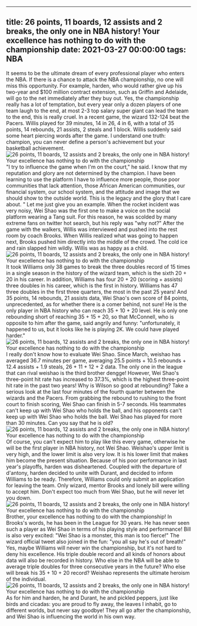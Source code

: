 
---
title: 26 points, 11 boards, 12 assists and 2 breaks, the only one in NBA history! Your excellence has nothing to do with the championship
date: 2021-03-27 00:00:00
tags:  NBA
---
It seems to be the ultimate dream of every professional player who enters the NBA. If there is a chance to attack the NBA championship, no one will miss this opportunity. For example, harden, who would rather give up his two-year and $100 million contract extension, such as Griffin and Adelaide, will go to the net immediately after they buy out. Yes, the championship really has a lot of temptation, but every year only a dozen players of one team laugh to the end, at most 2-3 top salary super giant can lead the team to the end, this is really cruel. In a recent game, the wizard 132-124 beat the Pacers. Willis played for 39 minutes, 14 in 26, 4 in 6, with a total of 35 points, 14 rebounds, 21 assists, 2 steals and 1 block. Willis suddenly said some heart piercing words after the game. I understand one truth: champion, you can never define a person's achievement but your basketball achievement.
![26 points, 11 boards, 12 assists and 2 breaks, the only one in NBA history! Your excellence has nothing to do with the championship](3b8b75ea-58c3-4323-99f3-80df7a6ac78c.gif)
"I try to influence the game when I'm on the court," he said. I know that my reputation and glory are not determined by the champion. I have been learning to use the platform I have to influence more people, those poor communities that lack attention, those African American communities, our financial system, our school system, and the attitude and image that we should show to the outside world. This is the legacy and the glory that I care about. " Let me just give you an example. When the rocket incident was very noisy, Wei Shao was the first one to make a voice on the social platform wearing a Tang suit. For this reason, he was scolded by many extreme fans on twitter hot search, but his reply was "why not?" After the game with the walkers, Willis was interviewed and pushed into the rest room by coach Brooks. When Willis realized what was going to happen next, Brooks pushed him directly into the middle of the crowd. The cold ice and rain slapped him wildly. Willis was as happy as a child.
![26 points, 11 boards, 12 assists and 2 breaks, the only one in NBA history! Your excellence has nothing to do with the championship](e594e09a-3b14-4692-82ad-a9f85dd88b70.gif)
It took Williams only 38 games to break the three doubles record of 15 times in a single season in the history of the wizard team, which is the sixth 20 + 20 in his career. In addition, Williams has four 20 + 20 (scoring + assists) three doubles in his career, which is the first in history. Williams has 47 three doubles in the first three quarters, the most in the past 25 years! And 35 points, 14 rebounds, 21 assists data, Wei Shao's own score of 84 points, unprecedented, as for whether there is a comer behind, not sure! He is the only player in NBA history who can reach 35 + 10 + 20 level. He is only one rebounding short of reaching 35 + 15 + 20, so that McConnell, who is opposite to him after the game, said angrily and funny: "unfortunately, it happened to us, but it looks like he is playing 2K. We could have played harder."
![26 points, 11 boards, 12 assists and 2 breaks, the only one in NBA history! Your excellence has nothing to do with the championship](3a683f5b-3a6a-4d4a-a293-d08f78861f44.gif)
I really don't know how to evaluate Wei Shao. Since March, weishao has averaged 36.7 minutes per game, averaging 25.5 points + 10.5 rebounds + 12.4 assists + 1.9 steals, 26 + 11 + 12 + 2 data. The only one in the league that can rival weishao is the third brother dengge! However, Wei Shao's three-point hit rate has increased to 37.3%, which is the highest three-point hit rate in the past two years! Why is Wilson so good at rebounding? Take a serious look at the last four minutes of the fourth quarter between the wizards and the Pacers. From grabbing the rebound to rushing to the front court to finish scoring, Wei Shao can finish in 5-7 seconds. His teammates can't keep up with Wei Shao who holds the ball, and his opponents can't keep up with Wei Shao who holds the ball. Wei Shao has played for more than 30 minutes. Can you say that he is old?
![26 points, 11 boards, 12 assists and 2 breaks, the only one in NBA history! Your excellence has nothing to do with the championship](8d35272b-4775-415b-a9d2-bf73cc99bc14.gif)
Of course, you can't expect him to play like this every game, otherwise he will be the first player in NBA history, not Wei Shao. Weishao's upper limit is very high, and the lower limit is also very low. It is his lower limit that makes him become the present situation. Because of his poor performance in last year's playoffs, harden was disheartened. Coupled with the departure of d'antony, harden decided to unite with Durant, and decided to inform Williams to be ready. Therefore, Williams could only submit an application for leaving the team. Only wizard, mentor Brooks and lonely bill were willing to accept him. Don't expect too much from Wei Shao, but he will never let you down.
![26 points, 11 boards, 12 assists and 2 breaks, the only one in NBA history! Your excellence has nothing to do with the championship](7035415d-876a-4e53-bc97-9f666ecabd91.gif)
Brother, your excellence has nothing to do with the championship! In Brooks's words, he has been in the League for 30 years. He has never seen such a player as Wei Shao in terms of his playing style and performance! Bill is also very excited: "Wei Shao is a monster, this man is too fierce!" The wizard official tweet also joined in the fun: "you all say he's out of breath!" Yes, maybe Williams will never win the championship, but it's not hard to deny his excellence. His triple double record and all kinds of honors about data will also be recorded in history. Who else in the NBA will be able to average triple doubles for three consecutive years in the future? Who else will break his 35 + 10 + 20 record? Weishao represents the ultimate heroism of the individual.
![26 points, 11 boards, 12 assists and 2 breaks, the only one in NBA history! Your excellence has nothing to do with the championship](ae7a87ae-99ab-4cdb-9ded-70d76997c8cc.gif)
As for him and harden, he and Durant, he and pickled peppers, just like birds and cicadas: you are proud to fly away, the leaves I inhabit, go to different worlds, but never say goodbye! They all go after the championship, and Wei Shao is influencing the world in his own way.